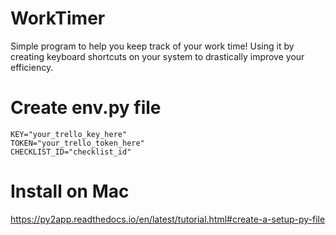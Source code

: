 # WorkTimer
Simple program to help you keep track of your work time! 
Using it by creating keyboard shortcuts on your system to drastically improve your efficiency. 

# Create env.py file
```
KEY="your_trello_key_here"
TOKEN="your_trello_token_here"
CHECKLIST_ID="checklist_id"
```

# Install on Mac
https://py2app.readthedocs.io/en/latest/tutorial.html#create-a-setup-py-file